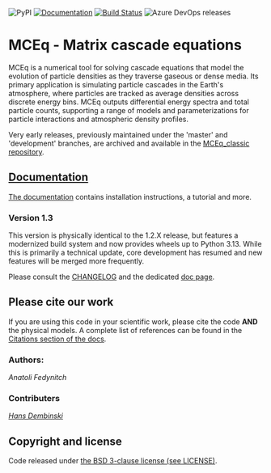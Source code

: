 ![PyPI](https://img.shields.io/pypi/v/MCEq)
[![Documentation](https://readthedocs.org/projects/mceq/badge/?version=latest)](https://mceq.readthedocs.io/en/latest/?badge=latest)
[![Build Status](https://dev.azure.com/afedynitch/MCEq/_apis/build/status/afedynitch.MCEq?branchName=master)](https://dev.azure.com/afedynitch/MCEq/_build/latest?definitionId=1&branchName=master)
![Azure DevOps releases](https://img.shields.io/azure-devops/release/afedynitch/e02bcbf5-db8e-4417-ad07-cc2547ea47e0/6/6)

# MCEq - Matrix cascade equations

MCEq is a numerical tool for solving cascade equations that model the evolution of particle densities as they traverse gaseous or dense media. Its primary application is simulating particle cascades in the Earth's atmosphere, where particles are tracked as average densities across discrete energy bins. MCEq outputs differential energy spectra and total particle counts, supporting a range of models and parameterizations for particle interactions and atmospheric density profiles.

Very early releases, previously maintained under the 'master' and 'development' branches, are archived and available in the [MCEq_classic repository](https://github.com/afedynitch/MCEq_classic).

## [Documentation](http://mceq.readthedocs.org/en/latest/)

[The documentation](http://mceq.readthedocs.org/en/latest/) contains installation instructions, a tutorial and more.

### Version 1.3
This version is physically identical to the 1.2.X release, but features a modernized build system and now provides wheels up to Python 3.13. While this is primarily a technical update, core development has resumed and new features will be merged more frequently.

Please consult the [CHANGELOG](CHANGELOG) and the dedicated [doc page](http://mceq.readthedocs.org/en/latest/v12v11_diff.html).

## Please cite our work

If you are using this code in your scientific work, please cite the code **AND** the
physical models. A complete list of references can be found in the 
[Citations section of the docs](http://mceq.readthedocs.org/en/latest/citations.html).

### Authors:

*Anatoli Fedynitch*

### Contributers

*[Hans Dembinski](https://github.com/HDembinski)*

## Copyright and license

Code released under [the BSD 3-clause license (see LICENSE)](LICENSE).
